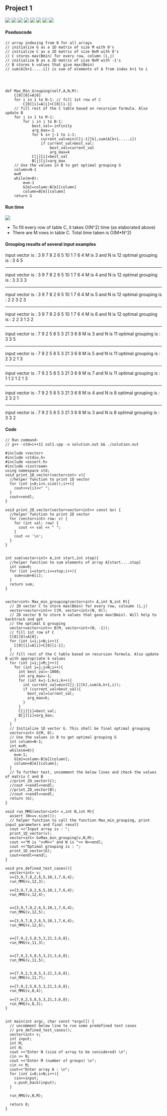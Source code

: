 ## Project 1

![](yourscanfromsnelllibrary/image0000.jpg)
![](yourscanfromsnelllibrary/image0001.jpg)
![](yourscanfromsnelllibrary/image0002.jpg)
![](yourscanfromsnelllibrary/image0003.jpg)
![](yourscanfromsnelllibrary/image0004.jpg)
![](yourscanfromsnelllibrary/image0005.jpg)
![](yourscanfromsnelllibrary/image0006.jpg)
![](yourscanfromsnelllibrary/image0007.jpg)

#### Pseduocode
```
// array indexing from 0 for all arrays
// initialize G as a 1D matrix of size M with 0's
// initialize C as a 2D matrix of size NxM with 0's
// C stores max(Bmin) for every row, column (i,j)
// initialize B as a 2D matrix of size NxM with -1's
// B stores k values that give max(Bmin)
// sum(A[k+1.....i]) is sum of elements of A from index k+1 to i




def Max_Min_Grouping(self,A,N,M):
    C[0][0]=A[0]
    for i in 1 to N-1: // fill 1st row of C
        C[0][i]=A[i]+C[0][i-1]
    // fill rest of the C table based on recursion formula. Also update B
    for j in 1 to M-1:
        for i in j to N-1:
            best_val=-infinity
            arg_max=-1
            for k in j-1 to i-1:
                current_val=min(C[j-1][k],sum(A[k+1.....i])
                if current_val>best_val:
                    best_val=current_val
                    arg_max=k
            C[j][i]=best_val
            B[j][i]=arg_max
    // Use the values in B to get optimal grouping G
    column=N-1
    m=M
    while(m>0):
        m=m-1
        G[m]=column-B[m][column]
        column=B[m][column]
    return G
```

#### Run time


![](yourscanfromsnelllibrary/image0008.jpg)

* To fill every row of table C, it takes O(N^2) time (as elaborated above)
*  There are M rows in table C. Total time taken is O(M*N^2)

####  Grouping results of several input examples
input vector is : 3 9 7 8 2 6 5 10 1 7 6 4
M is 3 and N is 12
optimal grouping is : 3 4 5

-------------------------------

input vector is : 3 9 7 8 2 6 5 10 1 7 6 4
M is 4 and N is 12
optimal grouping is : 3 3 3 3

-------------------------------


input vector is : 3 9 7 8 2 6 5 10 1 7 6 4
M is 5 and N is 12
optimal grouping is : 2 2 3 2 3

-------------------------------


input vector is : 3 9 7 8 2 6 5 10 1 7 6 4
M is 6 and N is 12
optimal grouping is : 2 2 3 1 2 2

-------------------------------


input vector is : 7 9 2 5 8 5 3 21 3 6 8
M is 3 and N is 11
optimal grouping is : 3 3 5

-------------------------------


input vector is : 7 9 2 5 8 5 3 21 3 6 8
M is 5 and N is 11
optimal grouping is : 2 3 2 1 3

-------------------------------


input vector is : 7 9 2 5 8 5 3 21 3 6 8
M is 7 and N is 11
optimal grouping is : 1 1 2 1 2 1 3

-------------------------------


input vector is : 7 9 2 5 8 5 3 21 3 6 8
M is 4 and N is 8
optimal grouping is : 2 3 2 1

-------------------------------


input vector is : 7 9 2 5 8 5 3 21 3 6 8
M is 3 and N is 8
optimal grouping is : 3 3 2

#### Code

```
// Run command-
// g++ -std=c++11 sol1.cpp -o solution.out && ./solution.out

#include <vector>
#include <stdio.h>
#include <assert.h>
#include <iostream>
using namespace std;
void print_1D_vector(vector<int> v){
  //helper function to print 1D vector
  for (int i=0;i<v.size();i++){
    cout<<v[i]<<" ";
  }
  cout<<endl;
}

void print_2D_vector(vector<vector<int>> const &v) {
  //helper function to print 2D vector
  for (vector<int> row: v) {
    for (int val: row) {
      cout << val << " ";
    }
    cout << '\n';
  }
}


int sum(vector<int> A,int start,int stop){
  //helper function to sum elements of array A[start....stop]
  int sum=0;
  for (int i=start;i<=stop;i++){
    sum=sum+A[i];
  }
  return sum;
}


vector<int> Max_min_grouping(vector<int> A,int N,int M){
  // 2D vector C to store max(Bmin) for every row, coloumn (i,j)
  vector<vector<int>> C(M, vector<int>(N, 0));
  // 2D vector B to store k values that gave max(Bmin). Will help to backtrack and get
  // the optimal G grouping
  vector<vector<int>> B(M, vector<int>(N, -1));
  // fill 1st row of C
  C[0][0]=A[0];
  for (int i=1;i<N;i++){
    C[0][i]=A[i]+C[0][i-1];
  }
  // fill rest of the C table based on recursion formula. Also update B with appropriate k values
  for (int j=1;j<M;j++){
    for (int i=j;i<N;i++){
      int best_val=-1000;
      int arg_max=-1;
      for (int k=j-1;k<i;k++){
        int current_val=min(C[j-1][k],sum(A,k+1,i));
        if (current_val>best_val){
          best_val=current_val;
          arg_max=k;
        }
      }
      C[j][i]=best_val;
      B[j][i]=arg_max;
    }
  }
  // Initialize 1D vector G. This shall be final optimal grouping
  vector<int> G(M, 0);
  // Use the values in B to get optimal grouping G
  int column=N-1;
  int m=M;
  while(m>0){
    m=m-1;
    G[m]=column-B[m][column];
    column=B[m][column];
  }
  // To further test, uncomment the below lines and check the values of matrix C and B
  //print_2D_vector(C);
  //cout <<endl<<endl;
  //print_2D_vector(B);
  //cout <<endl<<endl;
  return (G);
}

void run_MMG(vector<int> v,int N,int M){
  assert (N<=v.size());
  // helper function to call the function Max_min_grouping, print input parameters and final result
  cout <<"Input array is : ";
  print_1D_vector(v);
  vector<int> G=Max_min_grouping(v,N,M);
  cout <<"M is "<<M<<" and N is "<< N<<endl;
  cout <<"Optimal grouping is : ";
  print_1D_vector(G);
  cout<<endl<<endl;
}

void pre_defined_test_cases(){
  vector<int> v;
  v={3,9,7,8,2,6,5,10,1,7,6,4};
  run_MMG(v,12,3);

  v={3,9,7,8,2,6,5,10,1,7,6,4};
  run_MMG(v,12,4);


  v={3,9,7,8,2,6,5,10,1,7,6,4};
  run_MMG(v,12,5);

  v={3,9,7,8,2,6,5,10,1,7,6,4};
  run_MMG(v,12,6);


  v={7,9,2,5,8,5,3,21,3,6,8};
  run_MMG(v,11,3);


  v={7,9,2,5,8,5,3,21,3,6,8};
  run_MMG(v,11,5);


  v={7,9,2,5,8,5,3,21,3,6,8};
  run_MMG(v,11,7);

  v={7,9,2,5,8,5,3,21,3,6,8};
  run_MMG(v,8,4);

  v={7,9,2,5,8,5,3,21,3,6,8};
  run_MMG(v,8,3);
}


int main(int argc, char const *argv[]) {
  // uncomment below line to run some predefined test cases
  // pre_defined_test_cases();
  vector<int> v;
  int input;
  int M;
  int N;
  cout <<"Enter N (size of array to be considered) \n";
  cin >> N;
  cout <<"Enter M (number of groups) \n";
  cin >> M;
  cout<<"Enter array A : \n";
  for (int i=0;i<N;i++){
    cin>>input;
    v.push_back(input);
  }

  run_MMG(v,N,M);

  return 0;
}

```
